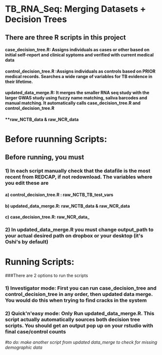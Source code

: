 # TB_RNA_Seq: Merging Datasets + Decision Trees

## There are three R scripts in this project

#### case_decision_tree.R: Assigns individuals as cases or other based on initial self-report and clinical syptoms and verified with current medical data

#### control_decision_tree.R :Assigns individuals as controls based on PRIOR medical records. Searches a wide range of variables for TB evidence in their lifetime. 

#### updated_data_merge.R: It merges the smaller RNA seq study with the larger GWAS study using fuzzy name matching, saliva barcodes and manual matching. It automatically calls case_decision_tree.R and control_decision_tree.R

#### \*\*raw_NCTB_data & raw_NCR_data 

# Before ruunning Scripts:

## Before running, you must
### 1) In each script manually check that the datafile is the most recent from REDCAP, if not redownload. The variables where you edit these are 
#### a) control_decision_tree.R : raw_NCTB_TB_test_vars
#### b) updated_data_merge.R: raw_NCTB_data & raw_NCR_data 
#### c) case_decision_tree.R: raw_NCR_data_

### 2) In updated_data_merge.R you must change output_path to your actual desired path on dropbox or your desktop (it's Oshi's by default)


# Running Scripts:
###There are 2 options to run the scripts
### 1) Investigator mode: First you can run case_decision_tree and control_decision_tree in any order, then updated data merge. You would do this when trying to find cracks in the system

### 2) Quick'n'easy mode: Only Run updated_data_merge.R. This script actually automatically sources both decision tree scripts. You should get an output pop up on your rstudio with final case/control counts 



*#to do: make another script from updated data_merge to check for missing demographic data*
